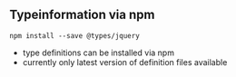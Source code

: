## Typeinformation via npm

```
npm install --save @types/jquery
```

- type definitions can be installed via npm
- currently only latest version of definition files available
